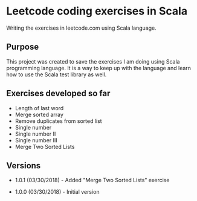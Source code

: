 # Leetcode coding exercises in Scala

Writing the exercises in leetcode.com using Scala language.

## Purpose
This project was created to save the exercises I am doing using Scala programming language. It is a way 
to keep up with the language and learn how to use the Scala test library as well.

## Exercises developed so far
* Length of last word
* Merge sorted array
* Remove duplicates from sorted list
* Single number
* Single number II
* Single number III
* Merge Two Sorted Lists

## Versions
* 1.0.1 (03/30/2018) - Added "Merge Two Sorted Lists" exercise

* 1.0.0 (03/30/2018) - Initial version